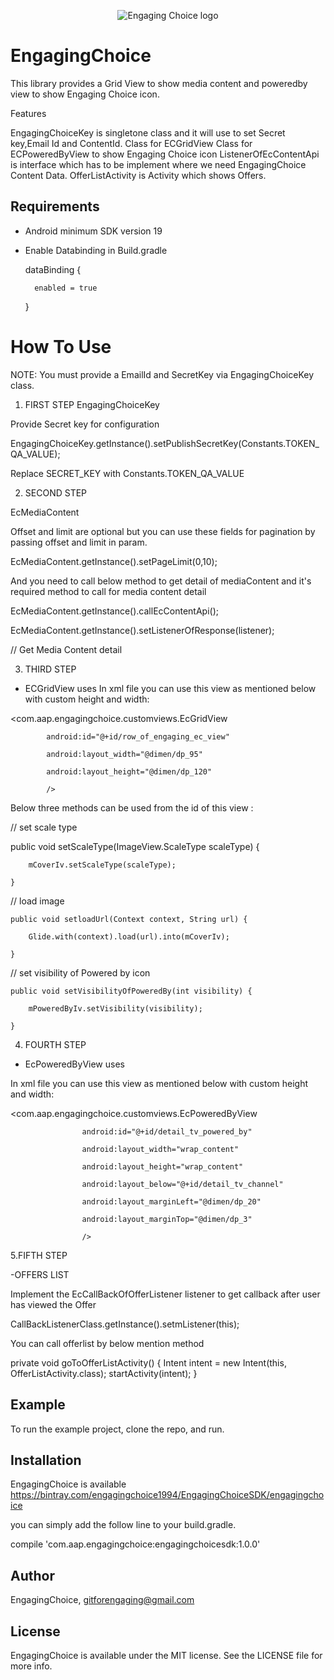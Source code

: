 <p align="center" >
<img src="https://engagingchoice-qa.kiwireader.com/static/img/logo%402x.png" title="Engaging Choice logo" float=left>
</p>


# EngagingChoice

This library provides a Grid View to show media content and poweredby view to show Engaging Choice icon.

Features

EngagingChoiceKey is singletone class and it will use to set Secret key,Email Id and ContentId.
Class for ECGridView
Class for ECPoweredByView to show Engaging Choice icon
ListenerOfEcContentApi is interface which has to be implement where we need EngagingChoice Content Data.
OfferListActivity is Activity which shows Offers.

## Requirements

- Android minimum SDK version 19

- Enable Databinding in Build.gradle

  dataBinding {
  
        enabled = true
        
    }


# How To Use

NOTE: You must provide a EmailId and SecretKey via EngagingChoiceKey class.

1. FIRST STEP
EngagingChoiceKey

Provide Secret key for configuration

EngagingChoiceKey.getInstance().setPublishSecretKey(Constants.TOKEN_QA_VALUE);

Replace SECRET_KEY with  Constants.TOKEN_QA_VALUE

2. SECOND STEP

EcMediaContent

Offset and limit are optional but you can use these fields for pagination by passing offset and limit in param.

EcMediaContent.getInstance().setPageLimit(0,10);

And you need to call below method to get detail of mediaContent and it's required method to call for media content detail

EcMediaContent.getInstance().callEcContentApi();

EcMediaContent.getInstance().setListenerOfResponse(listener);

// Get Media Content detail

3. THIRD STEP
- ECGridView uses
In xml file you can use this view as mentioned below with custom height and width:

 <com.aap.engagingchoice.customviews.EcGridView
 
            android:id="@+id/row_of_engaging_ec_view"
            
            android:layout_width="@dimen/dp_95"
            
            android:layout_height="@dimen/dp_120"
            
            />

Below three methods can be used from the id of this view :

// set scale type 

  public void setScaleType(ImageView.ScaleType scaleType) {
  
        mCoverIv.setScaleType(scaleType);
        
    }
    
// load image

    public void setloadUrl(Context context, String url) {
    
        Glide.with(context).load(url).into(mCoverIv);
        
    }
    
// set visibility of Powered by icon

    public void setVisibilityOfPoweredBy(int visibility) {
    
        mPoweredByIv.setVisibility(visibility);
        
    }
    

4. FOURTH STEP

- EcPoweredByView uses

In xml file you can use this view as mentioned below with custom height and width:

 <com.aap.engagingchoice.customviews.EcPoweredByView
 
                    android:id="@+id/detail_tv_powered_by"
                    
                    android:layout_width="wrap_content"
                    
                    android:layout_height="wrap_content"
                    
                    android:layout_below="@+id/detail_tv_channel"
                    
                    android:layout_marginLeft="@dimen/dp_20"
                    
                    android:layout_marginTop="@dimen/dp_3" 
                    
                    />
                   
5.FIFTH STEP

-OFFERS LIST

Implement the EcCallBackOfOfferListener listener to get callback after user has viewed the Offer

CallBackListenerClass.getInstance().setmListener(this);                                                                    

You can call offerlist by below mention method

private void goToOfferListActivity() {
        Intent intent = new Intent(this, OfferListActivity.class);
        startActivity(intent);
    }

## Example

To run the example project, clone the repo, and run.



## Installation

EngagingChoice is available https://bintray.com/engagingchoice1994/EngagingChoiceSDK/engagingchoice

you can simply add the follow line to your build.gradle.

compile 'com.aap.engagingchoice:engagingchoicesdk:1.0.0'




## Author

EngagingChoice, gitforengaging@gmail.com

## License

EngagingChoice is available under the MIT license. See the LICENSE file for more info.
